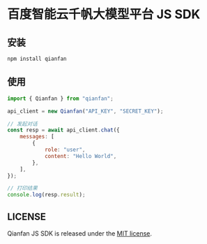 # 百度智能云千帆大模型平台 JS SDK

## 安装

```shell
npm install qianfan
```

## 使用

```javascript
import { Qianfan } from "qianfan";

api_client = new Qianfan("API_KEY", "SECRET_KEY");

// 发起对话
const resp = await api_client.chat({
    messages: [
        {
            role: "user",
            content: "Hello World",
        },
    ],
});

// 打印结果
console.log(resp.result);
```

## LICENSE

Qianfan JS SDK is released under the [MIT license](https://github.com/maxoyed/qianfan-jssdk/blob/master/LICENSE).
